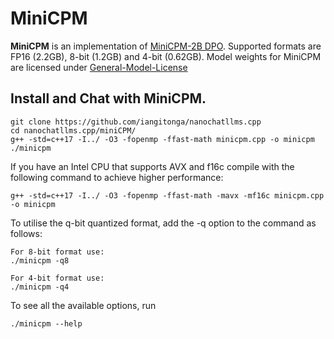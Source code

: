 # MiniCPM

**MiniCPM** is an implementation of [MiniCPM-2B DPO](https://huggingface.co/openbmp/MiniCPM-2B-dpo-fp16).
Supported formats are FP16 (2.2GB), 8-bit (1.2GB) and 4-bit (0.62GB).
Model weights for MiniCPM are licensed under [General-Model-License](https://github.com/OpenBMB/General-Model-License/blob/main/%E9%80%9A%E7%94%A8%E6%A8%A1%E5%9E%8B%E8%AE%B8%E5%8F%AF%E5%8D%8F%E8%AE%AE-%E6%9D%A5%E6%BA%90%E8%AF%B4%E6%98%8E-%E5%AE%A3%E4%BC%A0%E9%99%90%E5%88%B6-%E5%95%86%E4%B8%9A%E6%8E%88%E6%9D%83.md)


## Install and Chat with MiniCPM.
```
git clone https://github.com/iangitonga/nanochatllms.cpp
cd nanochatllms.cpp/miniCPM/
g++ -std=c++17 -I../ -O3 -fopenmp -ffast-math minicpm.cpp -o minicpm
./minicpm
```

If you have an Intel CPU that supports AVX and f16c compile with the following
 command to achieve higher performance:

```
g++ -std=c++17 -I../ -O3 -fopenmp -ffast-math -mavx -mf16c minicpm.cpp -o minicpm
```

To utilise the q-bit quantized format, add the -q option to the command as follows:
```
For 8-bit format use:
./minicpm -q8

For 4-bit format use:
./minicpm -q4
```

To see all the available options, run
```
./minicpm --help
```
